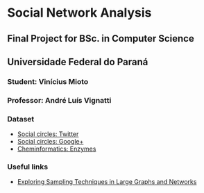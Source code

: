 # Social Network Analysis 

## Final Project for BSc. in Computer Science
## Universidade Federal do Paraná

### Student: Vinícius Mioto
### Professor: André Luís Vignatti

### Dataset

* [Social circles: Twitter](http://snap.stanford.edu/data/ego-Twitter.html)
* [Social circles: Google+](http://snap.stanford.edu/data/ego-Gplus.html)
* [Cheminformatics: Enzymes](https://networkrepository.com/chem.php)

### Useful links

* [Exploring Sampling Techniques in Large Graphs and Networks](https://www.sas.rochester.edu/mth/undergraduate/honorspaperspdfs/a_myakushina23.pdf)